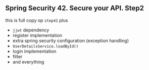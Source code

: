 ## Spring Security 42. Secure your API. Step2

this is full copy op `step41` plus

- `jjwt` dependency
- register implementation
- extra spring security configuration (exception handling)
- `UserDetailsService.loadById()`
- login implementation
- filter
- and everything
